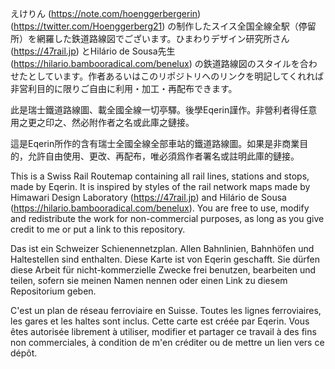 えけりん (https://note.com/hoenggerbergerin) (https://twitter.com/Hoenggerberg21) の制作したスイス全国全線全駅（停留所）を網羅した鉄道路線図でございます。ひまわりデザイン研究所さん (https://47rail.jp) とHilário de Sousa先生 (https://hilario.bambooradical.com/benelux) の鉄道路線図のスタイルを合わせたとしています。作者あるいはこのリポジトリへのリンクを明記してくれれば非営利目的に限りご自由に利用・加工・再配布できます。

此是瑞士鐵道路線圖、載全國全線一切亭驛。後學Eqerin謹作。非營利者得任意用之更之印之、然必附作者之名或此庫之鏈接。

這是Eqerin所作的含有瑞士全國全線全部車站的鐵道路線圖。如果是非商業目的，允許自由使用、更改、再配布，唯必須爲作者署名或註明此庫的鏈接。

This is a Swiss Rail Routemap containing all rail lines, stations and stops, made by Eqerin. It is inspired by styles of the rail network maps made by Himawari Design Laboratory (https://47rail.jp) and Hilário de Sousa (https://hilario.bambooradical.com/benelux). You are free to use, modify and redistribute the work for non-commercial purposes, as long as you give credit to me or put a link to this repository. 

Das ist ein Schweizer Schienennetzplan. Allen Bahnlinien, Bahnhöfen und Haltestellen sind enthalten. Diese Karte ist von Eqerin geschafft. Sie dürfen diese Arbeit für nicht-kommerzielle Zwecke frei benutzen, bearbeiten und teilen, sofern sie meinen Namen nennen oder einen Link zu diesem Repositorium geben. 

C'est un plan de réseau ferroviaire en Suisse. Toutes les lignes ferroviaires, les gares et les haltes sont inclus. Cette carte est créée par Eqerin. Vous êtes autorisée librement à utiliser, modifier et partager ce travail à des fins non commerciales, à condition de m'en créditer ou de mettre un lien vers ce dépôt. 
